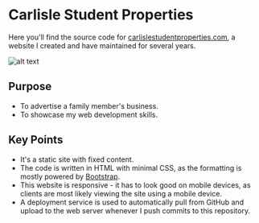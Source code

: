 # Carlisle Student Properties

Here you'll find the source code for [carlislestudentproperties.com](https://www.carlislestudentproperties.com), a website I created and have maintained for several years.

![alt text](https://carlislestudentproperties.co.uk/favicon.ico "Carlisle Student Properties Website Logo") 

## Purpose

* To advertise a family member's business.
* To showcase my web development skills.

## Key Points

* It's a static site with fixed content.
* The code is written in HTML with minimal CSS, as the formatting is mostly powered by [Bootstrap](https://github.com/twbs/bootstrap).
* This website is responsive - it has to look good on mobile devices, as clients are most likely viewing the site using a mobile device.
* A deployment service is used to automatically pull from GitHub and upload to the web server whenever I push commits to this repository.